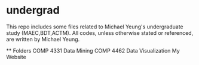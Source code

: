 # undergrad

This repo includes some files related to Michael Yeung's undergraduate study (MAEC,BDT,ACTM). All codes, unless otherwise stated or referenced, are written by Michael Yeung.

** Folders
  COMP 4331 Data Mining
  COMP 4462 Data Visualization
  My Website
